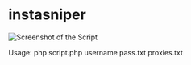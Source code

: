 # instasniper

![Screenshot of the Script](https://i.imgur.com/7nCX4VQ.png)

Usage: php script.php username pass.txt proxies.txt